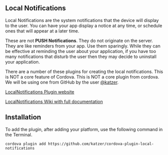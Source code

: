 ## Local Notifications

Local Notifications are the system notifications that the device will display to the user. You can have your app display a notice at any time, or schedule ones that will appear at a later time.

These are not **PUSH Notifications**. They do not originate on the server. They are like reminders from your app. Use them sparingly. While they can be effective at reminding the user about your application, if you have too many notifications that disturb the user then they may decide to uninstall your application.

There are a number of these plugins for creating the local notifications. This is NOT a core feature of Cordova. This is NOT a core plugin from cordova. We will be using one from GitHub by the user [@katzer](https://github.com/katzer).

[LocalNotifications Plugin website](https://github.com/katzer/cordova-plugin-local-notifications)

[LocalNotifications Wiki with full documentation](https://github.com/katzer/cordova-plugin-local-notifications/wiki)


## Installation

To add the plugin, after adding your platform, use the following command in the Terminal.

```
cordova plugin add https://github.com/katzer/cordova-plugin-local-notifications
```

